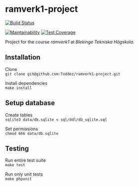 # ramverk1-project

[![Build Status](https://circleci.com/gh/Toddez/ramverk1.svg?style=svg)](https://circleci.com/gh/Toddez/ramverk1)

[![Maintainability](https://api.codeclimate.com/v1/badges/ccd9790c234c8418d729/maintainability)](https://codeclimate.com/github/Toddez/ramverk1-project/maintainability)
[![Test Coverage](https://api.codeclimate.com/v1/badges/ccd9790c234c8418d729/test_coverage)](https://codeclimate.com/github/Toddez/ramverk1-project/test_coverage)

Project for the course *ramverk1* at *Blekinge Tekniska Högskola*.

## Installation

Clone  
``git clone git@github.com:Toddez/ramverk1-project.git``

Install dependencies  
``make install``

## Setup database

Create tables  
``sqlite3 data/db.sqlite < sql/ddl/db_sqlite.sql``

Set permissions  
``chmod 666 data/db.sqlite``

## Testing

Run entire test suite  
``make test``

Run only unit tests  
``make phpunit``
